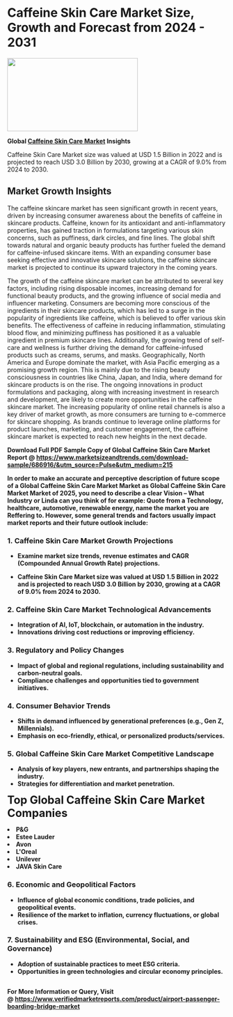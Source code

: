 <H1>Caffeine Skin Care Market Size, Growth and Forecast from 2024 - 2031</H1><img class="aligncenter size-medium wp-image-584254" src="https://thirdeyenews.in/wp-content/uploads/2024/09/Global-Market-Research-300x168.jpeg" alt="" width="300" height="168" /><p><strong>Global&nbsp;<a href="https://www.marketsizeandtrends.com/download-sample/686916/&amp;utm_source=Pulse&amp;utm_medium=215">Caffeine Skin Care Market</a> Insights</strong></p><p>Caffeine Skin Care Market size was valued at USD 1.5 Billion in 2022 and is projected to reach USD 3.0 Billion by 2030, growing at a CAGR of 9.0% from 2024 to 2030.</p><p><h2>Market Growth Insights</h2> <p>The caffeine skincare market has seen significant growth in recent years, driven by increasing consumer awareness about the benefits of caffeine in skincare products. Caffeine, known for its antioxidant and anti-inflammatory properties, has gained traction in formulations targeting various skin concerns, such as puffiness, dark circles, and fine lines. The global shift towards natural and organic beauty products has further fueled the demand for caffeine-infused skincare items. With an expanding consumer base seeking effective and innovative skincare solutions, the caffeine skincare market is projected to continue its upward trajectory in the coming years.</p> <p><strong></strong></p> <p>The growth of the caffeine skincare market can be attributed to several key factors, including rising disposable incomes, increasing demand for functional beauty products, and the growing influence of social media and influencer marketing. Consumers are becoming more conscious of the ingredients in their skincare products, which has led to a surge in the popularity of ingredients like caffeine, which is believed to offer various skin benefits. The effectiveness of caffeine in reducing inflammation, stimulating blood flow, and minimizing puffiness has positioned it as a valuable ingredient in premium skincare lines. Additionally, the growing trend of self-care and wellness is further driving the demand for caffeine-infused products such as creams, serums, and masks. Geographically, North America and Europe dominate the market, with Asia Pacific emerging as a promising growth region. This is mainly due to the rising beauty consciousness in countries like China, Japan, and India, where demand for skincare products is on the rise. The ongoing innovations in product formulations and packaging, along with increasing investment in research and development, are likely to create more opportunities in the caffeine skincare market. The increasing popularity of online retail channels is also a key driver of market growth, as more consumers are turning to e-commerce for skincare shopping. As brands continue to leverage online platforms for product launches, marketing, and customer engagement, the caffeine skincare market is expected to reach new heights in the next decade.</p> <p><strong></p><p><span class=""><strong>Download Full PDF Sample Copy of Global Caffeine Skin Care Market Report</strong> @ <a href="https://www.marketsizeandtrends.com/download-sample/686916/&amp;utm_source=Pulse&amp;utm_medium=215" target="_blank">https://www.marketsizeandtrends.com/download-sample/686916/&amp;utm_source=Pulse&amp;utm_medium=215</a></span></p><p>In order to make an accurate and perceptive description of future scope of a Global&nbsp;Caffeine Skin Care Market Market as Global&nbsp;Caffeine Skin Care Market Market of 2025, you need to describe a clear Vision &ndash; What Industry or Linda can you think of for example: Quote from a Technology, healthcare, automotive, renewable energy, name the market you are Reffering to. However, some general trends and factors usually impact market reports and their future outlook include:</p><h3>1.&nbsp;<strong>Caffeine Skin Care Market Growth Projections</strong></h3><ul><li>Examine market size trends, revenue estimates and CAGR (Compounded Annual Growth Rate) projections.</li><li><p>Caffeine Skin Care Market size was valued at USD 1.5 Billion in 2022 and is projected to reach USD 3.0 Billion by 2030, growing at a CAGR of 9.0% from 2024 to 2030.</p></li></ul><h3>2.&nbsp;<strong>Caffeine Skin Care Market Technological Advancements</strong></h3><ul><li>Integration of AI, IoT, blockchain, or automation in the industry.</li><li>Innovations driving cost reductions or improving efficiency.</li></ul><h3>3.&nbsp;<strong>Regulatory and Policy Changes</strong></h3><ul><li>Impact of global and regional regulations, including sustainability and carbon-neutral goals.</li><li>Compliance challenges and opportunities tied to government initiatives.</li></ul><h3>4.&nbsp;<strong>Consumer Behavior Trends</strong></h3><ul><li>Shifts in demand influenced by generational preferences (e.g., Gen Z, Millennials).</li><li>Emphasis on eco-friendly, ethical, or personalized products/services.</li></ul><h3>5.&nbsp;<strong>Global Caffeine Skin Care Market Competitive Landscape</strong></h3><ul><li>Analysis of key players, new entrants, and partnerships shaping the industry.</li><li>Strategies for differentiation and market penetration.</li></ul><p data-pm-slice="1 1 []"><span style="color: inherit; font-family: inherit; font-size: 25px;">Top Global Caffeine Skin Care Market Companies</span></p><div class="" data-test-id=""><p><li>P&G</li><li> Estee Lauder</li><li> Avon</li><li> L'Oreal</li><li> Unilever</li><li> JAVA Skin Care</li></p></div><h3>6.&nbsp;<strong>Economic and Geopolitical Factors</strong></h3><ul><li>Influence of global economic conditions, trade policies, and geopolitical events.</li><li>Resilience of the market to inflation, currency fluctuations, or global crises.</li></ul><h3>7.&nbsp;<strong>Sustainability and ESG (Environmental, Social, and Governance)</strong></h3><ul><li>Adoption of sustainable practices to meet ESG criteria.</li><li>Opportunities in green technologies and circular economy principles.</li></ul><h2><strong style="font-size: 14px;">For More Information or Query, Visit @&nbsp;</strong><a style="background-color: #ffffff; font-size: 14px;" href="https://www.marketsizeandtrends.com/report/caffeine-skin-care-market/" target="_blank">https://www.verifiedmarketreports.com/product/airport-passenger-boarding-bridge-market</a></h2>
